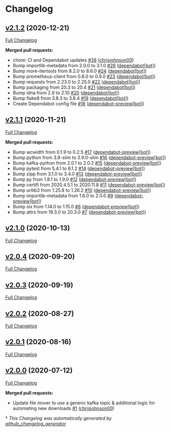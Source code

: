# Changelog

## [v2.1.2](https://github.com/chrisjohnson00/handbrake-file-mover/tree/v2.1.2) (2020-12-21)

[Full Changelog](https://github.com/chrisjohnson00/handbrake-file-mover/compare/v2.1.1...v2.1.2)

**Merged pull requests:**

- chore: CI and Dependabot updates [\#38](https://github.com/chrisjohnson00/handbrake-file-mover/pull/38) ([chrisjohnson00](https://github.com/chrisjohnson00))
- Bump importlib-metadata from 2.0.0 to 3.1.0 [\#26](https://github.com/chrisjohnson00/handbrake-file-mover/pull/26) ([dependabot[bot]](https://github.com/apps/dependabot))
- Bump more-itertools from 8.2.0 to 8.6.0 [\#24](https://github.com/chrisjohnson00/handbrake-file-mover/pull/24) ([dependabot[bot]](https://github.com/apps/dependabot))
- Bump prometheus-client from 0.8.0 to 0.9.0 [\#23](https://github.com/chrisjohnson00/handbrake-file-mover/pull/23) ([dependabot[bot]](https://github.com/apps/dependabot))
- Bump requests from 2.23.0 to 2.25.0 [\#22](https://github.com/chrisjohnson00/handbrake-file-mover/pull/22) ([dependabot[bot]](https://github.com/apps/dependabot))
- Bump packaging from 20.3 to 20.4 [\#21](https://github.com/chrisjohnson00/handbrake-file-mover/pull/21) ([dependabot[bot]](https://github.com/apps/dependabot))
- Bump idna from 2.9 to 2.10 [\#20](https://github.com/chrisjohnson00/handbrake-file-mover/pull/20) ([dependabot[bot]](https://github.com/apps/dependabot))
- Bump flake8 from 3.8.3 to 3.8.4 [\#19](https://github.com/chrisjohnson00/handbrake-file-mover/pull/19) ([dependabot[bot]](https://github.com/apps/dependabot))
- Create Dependabot config file [\#18](https://github.com/chrisjohnson00/handbrake-file-mover/pull/18) ([dependabot-preview[bot]](https://github.com/apps/dependabot-preview))

## [v2.1.1](https://github.com/chrisjohnson00/handbrake-file-mover/tree/v2.1.1) (2020-11-21)

[Full Changelog](https://github.com/chrisjohnson00/handbrake-file-mover/compare/v2.1.0...v2.1.1)

**Merged pull requests:**

- Bump wcwidth from 0.1.9 to 0.2.5 [\#17](https://github.com/chrisjohnson00/handbrake-file-mover/pull/17) ([dependabot-preview[bot]](https://github.com/apps/dependabot-preview))
- Bump python from 3.8-slim to 3.9.0-slim [\#16](https://github.com/chrisjohnson00/handbrake-file-mover/pull/16) ([dependabot-preview[bot]](https://github.com/apps/dependabot-preview))
- Bump kafka-python from 2.0.1 to 2.0.2 [\#15](https://github.com/chrisjohnson00/handbrake-file-mover/pull/15) ([dependabot-preview[bot]](https://github.com/apps/dependabot-preview))
- Bump pytest from 5.4.1 to 6.1.2 [\#14](https://github.com/chrisjohnson00/handbrake-file-mover/pull/14) ([dependabot-preview[bot]](https://github.com/apps/dependabot-preview))
- Bump zipp from 3.1.0 to 3.4.0 [\#13](https://github.com/chrisjohnson00/handbrake-file-mover/pull/13) ([dependabot-preview[bot]](https://github.com/apps/dependabot-preview))
- Bump py from 1.8.1 to 1.9.0 [\#12](https://github.com/chrisjohnson00/handbrake-file-mover/pull/12) ([dependabot-preview[bot]](https://github.com/apps/dependabot-preview))
- Bump certifi from 2020.4.5.1 to 2020.11.8 [\#11](https://github.com/chrisjohnson00/handbrake-file-mover/pull/11) ([dependabot-preview[bot]](https://github.com/apps/dependabot-preview))
- Bump urllib3 from 1.25.8 to 1.26.2 [\#10](https://github.com/chrisjohnson00/handbrake-file-mover/pull/10) ([dependabot-preview[bot]](https://github.com/apps/dependabot-preview))
- Bump importlib-metadata from 1.6.0 to 2.0.0 [\#9](https://github.com/chrisjohnson00/handbrake-file-mover/pull/9) ([dependabot-preview[bot]](https://github.com/apps/dependabot-preview))
- Bump six from 1.14.0 to 1.15.0 [\#8](https://github.com/chrisjohnson00/handbrake-file-mover/pull/8) ([dependabot-preview[bot]](https://github.com/apps/dependabot-preview))
- Bump attrs from 19.3.0 to 20.3.0 [\#7](https://github.com/chrisjohnson00/handbrake-file-mover/pull/7) ([dependabot-preview[bot]](https://github.com/apps/dependabot-preview))

## [v2.1.0](https://github.com/chrisjohnson00/handbrake-file-mover/tree/v2.1.0) (2020-10-13)

[Full Changelog](https://github.com/chrisjohnson00/handbrake-file-mover/compare/v2.0.4...v2.1.0)

## [v2.0.4](https://github.com/chrisjohnson00/handbrake-file-mover/tree/v2.0.4) (2020-09-20)

[Full Changelog](https://github.com/chrisjohnson00/handbrake-file-mover/compare/v2.0.3...v2.0.4)

## [v2.0.3](https://github.com/chrisjohnson00/handbrake-file-mover/tree/v2.0.3) (2020-09-19)

[Full Changelog](https://github.com/chrisjohnson00/handbrake-file-mover/compare/v2.0.2...v2.0.3)

## [v2.0.2](https://github.com/chrisjohnson00/handbrake-file-mover/tree/v2.0.2) (2020-08-27)

[Full Changelog](https://github.com/chrisjohnson00/handbrake-file-mover/compare/v2.0.1...v2.0.2)

## [v2.0.1](https://github.com/chrisjohnson00/handbrake-file-mover/tree/v2.0.1) (2020-08-16)

[Full Changelog](https://github.com/chrisjohnson00/handbrake-file-mover/compare/v2.0.0...v2.0.1)

## [v2.0.0](https://github.com/chrisjohnson00/handbrake-file-mover/tree/v2.0.0) (2020-07-12)

[Full Changelog](https://github.com/chrisjohnson00/handbrake-file-mover/compare/8839ed2096c6a9586b81b0c5db6fb8316199b216...v2.0.0)

**Merged pull requests:**

- Update file mover to use a generic kafka topic & additional logic for automating new downloads [\#1](https://github.com/chrisjohnson00/handbrake-file-mover/pull/1) ([chrisjohnson00](https://github.com/chrisjohnson00))



\* *This Changelog was automatically generated by [github_changelog_generator](https://github.com/github-changelog-generator/github-changelog-generator)*
